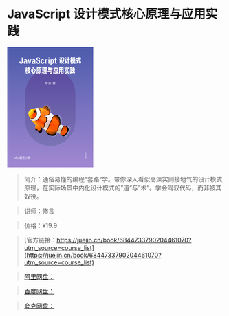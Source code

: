 # JavaScript 设计模式核心原理与应用实践

![img](../../assets/16d382e623923d91~tplv-t2oaga2asx-no-mark_280_280_200_280.png)

> 简介：通俗易懂的编程“套路“学。带你深入看似高深实则接地气的设计模式原理，在实际场景中内化设计模式的”道“与”术“。学会驾驭代码，而非被其奴役。

> 讲师：修言

> 价格：¥19.9

> [官方链接：https://juejin.cn/book/6844733790204461070?utm_source=course_list](https://juejin.cn/book/6844733790204461070?utm_source=course_list)

> [阿里网盘：]()

> [百度网盘：]()

> [夸克网盘：]()
